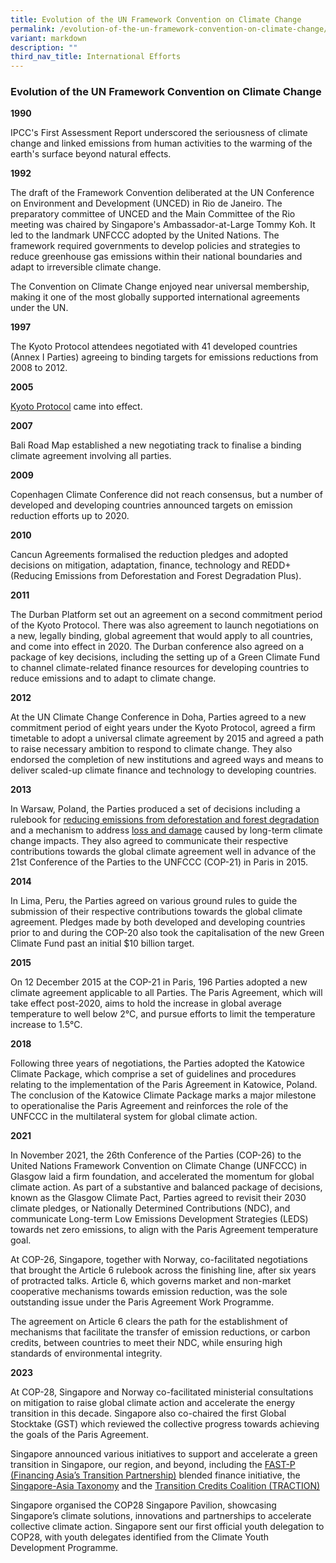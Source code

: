 ```yaml
---
title: Evolution of the UN Framework Convention on Climate Change
permalink: /evolution-of-the-un-framework-convention-on-climate-change/
variant: markdown
description: ""
third_nav_title: International Efforts
---
```

### Evolution of the UN Framework Convention on Climate Change
**1990**

IPCC's First Assessment Report underscored the seriousness of climate change and linked emissions from human activities to the warming of the earth's surface beyond natural effects.

**1992**

The draft of the Framework Convention deliberated at the UN Conference on Environment and Development (UNCED) in Rio de Janeiro. The preparatory committee of UNCED and the Main Committee of the Rio meeting was chaired by Singapore's Ambassador-at-Large Tommy Koh. It led to the landmark UNFCCC adopted by the United Nations. The framework required governments to develop policies and strategies to reduce greenhouse gas emissions within their national boundaries and adapt to irreversible climate change.

The Convention on Climate Change enjoyed near universal membership, making it one of the most globally supported international agreements under the UN.

**1997**

The Kyoto Protocol attendees negotiated with 41 developed countries (Annex I Parties) agreeing to binding targets for emissions reductions from 2008 to 2012.

**2005**

[Kyoto Protocol](https://unfccc.int/process-and-meetings/the-kyoto-protocol/what-is-the-kyoto-protocol/kyoto-protocol-targets-for-the-first-commitment-period) came into effect.

**2007**

Bali Road Map established a new negotiating track to finalise a binding climate agreement involving all parties.

**2009**

Copenhagen Climate Conference did not reach consensus, but a number of developed and developing countries announced targets on emission reduction efforts up to 2020.

**2010**

Cancun Agreements formalised the reduction pledges and adopted decisions on mitigation, adaptation, finance, technology and REDD+ (Reducing Emissions from Deforestation and Forest Degradation Plus).

**2011**

The Durban Platform set out an agreement on a second commitment period of the Kyoto Protocol. There was also agreement to launch negotiations on a new, legally binding, global agreement that would apply to all countries, and come into effect in 2020. The Durban conference also agreed on a package of key decisions, including the setting up of a Green Climate Fund to channel climate-related finance resources for developing countries to reduce emissions and to adapt to climate change.

**2012**

At the UN Climate Change Conference in Doha, Parties agreed to a new commitment period of eight years under the Kyoto Protocol, agreed a firm timetable to adopt a universal climate agreement by 2015 and agreed a path to raise necessary ambition to respond to climate change. They also endorsed the completion of new institutions and agreed ways and means to deliver scaled-up climate finance and technology to developing countries.

**2013**

In Warsaw, Poland, the Parties produced a set of decisions including a rulebook for [reducing emissions from deforestation and forest degradation](https://redd.unfccc.int/) and a mechanism to address [loss and damage](https://unfccc.int/topics/adaptation-and-resilience/workstreams/approaches-to-address-loss-and-damage-associated-with-climate-change-impacts-in-developing-countries) caused by long-term climate change impacts. They also agreed to communicate their respective contributions towards the global climate agreement well in advance of the 21st Conference of the Parties to the UNFCCC (COP-21) in Paris in 2015.

**2014**

In Lima, Peru, the Parties agreed on various ground rules to guide the submission of their respective contributions towards the global climate agreement. Pledges made by both developed and developing countries prior to and during the COP-20 also took the capitalisation of the new Green Climate Fund past an initial $10 billion target.

**2015**

On 12 December 2015 at the COP-21 in Paris, 196 Parties adopted a new climate agreement applicable to all Parties. The Paris Agreement, which will take effect post-2020, aims to hold the increase in global average temperature to well below 2°C, and pursue efforts to limit the temperature increase to 1.5°C.

**2018**

Following three years of negotiations, the Parties adopted the Katowice Climate Package, which comprise a set of guidelines and procedures relating to the implementation of the Paris Agreement in Katowice, Poland. The conclusion of the Katowice Climate Package marks a major milestone to operationalise the Paris Agreement and reinforces the role of the UNFCCC in the multilateral system for global climate action.

**2021**

In November 2021, the 26th Conference of the Parties (COP-26) to the United Nations Framework Convention on Climate Change (UNFCCC) in Glasgow laid a firm foundation, and accelerated the momentum for global climate action. As part of a substantive and balanced package of decisions, known as the Glasgow Climate Pact, Parties agreed to revisit their 2030 climate pledges, or Nationally Determined Contributions (NDC), and communicate Long-term Low Emissions Development Strategies (LEDS) towards net zero emissions, to align with the Paris Agreement temperature goal.

At COP-26, Singapore, together with Norway, co-facilitated negotiations that brought the Article 6 rulebook across the finishing line, after six years of protracted talks. Article 6, which governs market and non-market cooperative mechanisms towards emission reduction, was the sole outstanding issue under the Paris Agreement Work Programme.

The agreement on Article 6 clears the path for the establishment of mechanisms that facilitate the transfer of emission reductions, or carbon credits, between countries to meet their NDC, while ensuring high standards of environmental integrity.

**2023**

At COP-28, Singapore and Norway co-facilitated ministerial consultations on mitigation to raise global climate action and accelerate the energy transition in this decade. Singapore also co-chaired the first Global Stocktake (GST) which reviewed the collective progress towards achieving the goals of the Paris Agreement. 

Singapore announced various initiatives to support and accelerate a green
transition in Singapore, our region, and beyond, including the [FAST-P (Financing Asia’s Transition Partnership)](https://www.mas.gov.sg/news/speeches/2023/getting-transition-finance-right) blended finance initiative, the [Singapore-Asia Taxonomy](https://www.mas.gov.sg/news/media-releases/2023/mas-launches-worlds-first-multi-sector-transition-taxonomy) and the [Transition Credits Coalition (TRACTION)](https://www.mas.gov.sg/news/media-releases/2023/mas-launches-traction-and-announces-pilots-to-develop-transition-credits)

Singapore organised the COP28 Singapore Pavilion, showcasing Singapore’s climate solutions, innovations and partnerships to accelerate collective climate action. Singapore sent our first official youth delegation to COP28, with youth delegates identified from the Climate Youth Development Programme.